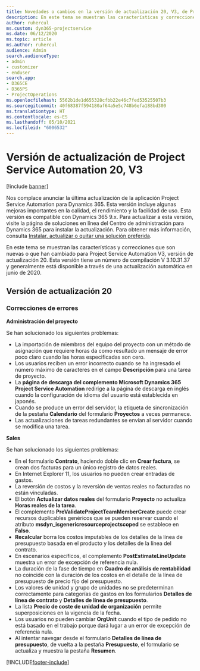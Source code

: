 ```yaml
---
title: Novedades o cambios en la versión de actualización 20, V3, de Project Service Automation
description: En este tema se muestran las características y correcciones disponibles en la Versión de actualización de Project Service Automation 20, V3
author: ruhercul
ms.custom: dyn365-projectservice
ms.date: 06/12/2020
ms.topic: article
ms.author: ruhercul
audience: Admin
search.audienceType:
- admin
- customizer
- enduser
search.app:
- D365CE
- D365PS
- ProjectOperations
ms.openlocfilehash: 5562b1de1d655328cfbb22e46c7fed53525507b3
ms.sourcegitcommit: 40f68387f594180af64a5e5c748b6efa188bd300
ms.translationtype: HT
ms.contentlocale: es-ES
ms.lasthandoff: 05/10/2021
ms.locfileid: "6006532"
---
```

# <a name="project-service-automation-update-release-20-v3"></a>Versión de actualización de Project Service Automation 20, V3

[!include [banner](../includes/psa-now-project-operations.md)]

Nos complace anunciar la última actualización de la aplicación Project Service Automation para Dynamics 365. Esta versión incluye algunas mejoras importantes en la calidad, el rendimiento y la facilidad de uso. Esta versión es compatible con Dynamics 365 9.x. Para actualizar a esta versión, visite la página de soluciones en línea del Centro de administración para Dynamics 365 para instalar la actualización. Para obtener más información, consulta [Instalar, actualizar o quitar una solución preferida](/power-platform/admin/install-remove-preferred-solution).

En este tema se muestran las características y correcciones que son nuevas o que han cambiado para Project Service Automation V3, versión de actualización 20. Esta versión tiene un número de compilación V 3.10.31.37 y generalmente está disponible a través de una actualización automática en junio de 2020.

## <a name="update-release-20"></a>Versión de actualización 20

### <a name="bug-fixes"></a>Correcciones de errores

**Administración del proyecto**

Se han solucionado los siguientes problemas:

- La importación de miembros del equipo del proyecto con un método de asignación que requiere horas da como resultado un mensaje de error poco claro cuando las horas especificadas son cero.
- Los usuarios reciben un error incorrecto cuando se ha ingresado el número máximo de caracteres en el campo **Descripción** para una tarea de proyecto.
- La **página de descarga del complemento Microsoft Dynamics 365 Project Service Automation** redirige a la página de descarga en inglés cuando la configuración de idioma del usuario está establecida en japonés.
- Cuando se produce un error del servidor, la etiqueta de sincronización de la pestaña **Calendario** del formulario **Proyectos** a veces permanece.
- Las actualizaciones de tareas redundantes se envían al servidor cuando se modifica una tarea.

**Sales**

Se han solucionado los siguientes problemas:

- En el formulario **Contrato**, haciendo doble clic en **Crear factura**, se crean dos facturas para un único registro de datos reales.
- En Internet Explorer 11, los usuarios no pueden crear entradas de gastos.
- La reversión de costos y la reversión de ventas reales no facturadas no están vinculadas.
- El botón **Actualizar datos reales** del formulario **Proyecto** no actualiza **Horas reales de la tarea**.
- El complemento **PreValidateProjectTeamMemberCreate** puede crear recursos duplicables genéricos que se pueden reservar cuando el atributo **msdyn_isgenericresourceprojectscoped** se establece en **Falso**.
- **Recalcular** borra los costos imputables de los detalles de la línea de presupuesto basada en el producto y los detalles de la línea del contrato.
- En escenarios específicos, el complemento **PostEstimateLineUpdate** muestra un error de excepción de referencia nula.
- La duración de la fase de tiempo en **Cuadro de análisis de rentabilidad** no coincide con la duración de los costos en el detalle de la línea de presupuesto de precio fijo del presupuesto.
- Los valores de unidad y grupo de unidades no se predeterminan correctamente para categorías de gastos en los formularios **Detalles de línea de contrato** y **Detalles de línea de presupuesto**.
- La lista **Precio de coste de unidad de organización** permite superposiciones en la vigencia de la fecha.
- Los usuarios no pueden cambiar **OrgUnit** cuando el tipo de pedido no está basado en el trabajo porque dará lugar a un error de excepción de referencia nula.
- Al intentar navegar desde el formulario **Detalles de línea de presupuesto**, de vuelta a la pestaña **Presupuesto**, el formulario se actualiza y muestra la pestaña **Resumen**.


[!INCLUDE[footer-include](../includes/footer-banner.md)]